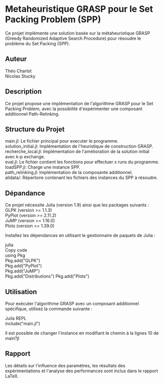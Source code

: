 # Metaheuristique GRASP pour le Set Packing Problem (SPP)
Ce projet implémente une solution basée sur la métaheuristique GRASP (Greedy Randomized Adaptive Search Procedure) pour résoudre le problème du Set Packing (SPP).

## Auteur
Théo Charlot  
Nicolas Stucky  
  
## Description
Ce projet propose une implémentation de l'algorithme GRASP pour le Set Packing Problem, avec la possibilité d'expérimenter une composant additionnel Path-Relinking.  

## Structure du Projet
main.jl: Le fichier principal pour executer le programme.  
solution_initial.jl: Implémentation de l'heuristique de construction GRASP.  
recherche_local.jl: Implémentation de l'amélioration de la solution initial avec k-p exchange.  
eval.jl: Le fichier contient les fonctions pour effectuer x runs du programme.  
loadSPP.jl: Charge une instance SPP.  
path_relinking.jl: Implémentation de la composante additionnel.  
alldata/: Répertoire contenant les fichiers des instances du SPP à résoudre.  

## Dépandance
Ce projet nécessite Julia (version 1.9) ainsi que les packages suivants :  
GLPK (version >= 1.1.3)  
PyPlot (version >= 2.11.2)  
JuMP (version >= 1.16.0)  
Plots (version >= 1.39.0)  

Installez les dépendances en utilisant le gestionnaire de paquets de Julia :  
  
julia  
Copy code  
using Pkg  
Pkg.add("GLPK")  
Pkg.add("PyPlot")  
Pkg.add("JuMP")  
Pkg.add("Distributions")
Pkg.add("Plots")  

## Utilisation
Pour exécuter l'algorithme GRASP avec un composant additionnel spécifique, utilisez la commande suivante :  
  
Juila REPL  
include("main.jl")

Il est possible de changer l'instance en modifiant le chemin à la lignes 10 de main?jl
  
## Rapport
Les détails sur l'influence des paramètres, les résultats des expérimentations et l'analyse des performances sont inclus dans le rapport LaTeX.  
  

